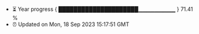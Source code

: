 - ⏳ Year progress { █████████████████████▁▁▁▁▁▁▁▁▁ } 71.41 %
- ⏰ Updated on Mon, 18 Sep 2023 15:17:51 GMT

